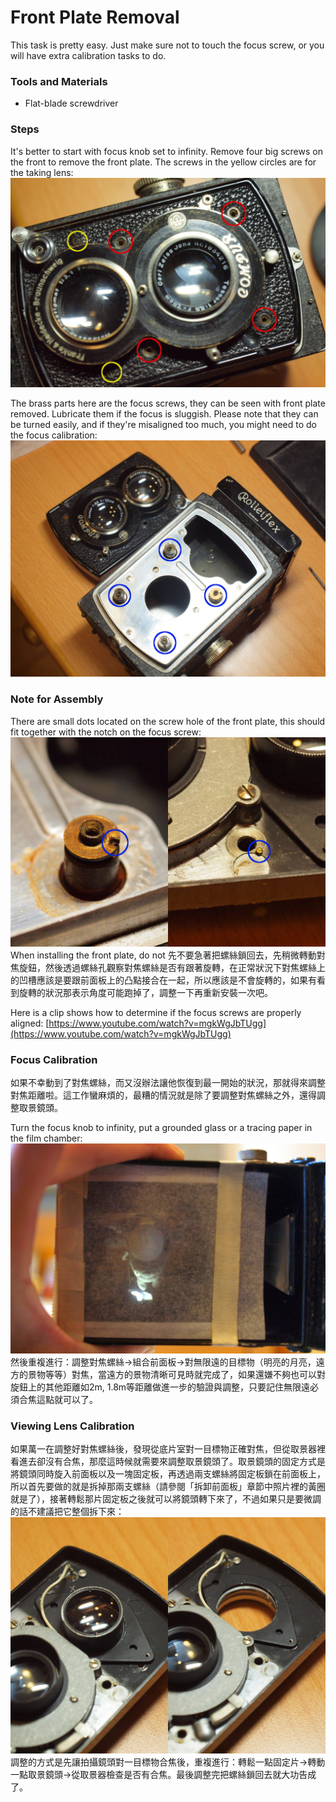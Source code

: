 # Front Plate Removal
This task is pretty easy. Just make sure not to touch the focus screw, or you will have extra calibration tasks to do.

### Tools and Materials
* Flat-blade screwdriver

### Steps
It's better to start with focus knob set to infinity. Remove four big screws on the front to remove the front plate. The screws in the yellow circles are for the taking lens:
![screws on the front plate](../images/P1100542.JPG)

The brass parts here are the focus screws, they can be seen with front plate removed. Lubricate them if the focus is sluggish. Please note that they can be turned easily, and if they're misaligned too much, you might need to do the focus calibration:
![focus screws](../images/P1100528.JPG)

### Note for Assembly
There are small dots located on the screw hole of the front plate, this should fit together with the notch on the focus screw:
![focus screw](../images/FocusCoupler.JPG)
When installing the front plate, do not 先不要急著把螺絲鎖回去，先稍微轉動對焦旋鈕，然後透過螺絲孔觀察對焦螺絲是否有跟著旋轉，在正常狀況下對焦螺絲上的凹槽應該是要跟前面板上的凸點接合在一起，所以應該是不會旋轉的，如果有看到旋轉的狀況那表示角度可能跑掉了，調整一下再重新安裝一次吧。

Here is a clip shows how to determine if the focus screws are properly aligned: [https://www.youtube.com/watch?v=mgkWgJbTUgg](https://www.youtube.com/watch?v=mgkWgJbTUgg)

### Focus Calibration
如果不幸動到了對焦螺絲，而又沒辦法讓他恢復到最一開始的狀況，那就得來調整對焦距離啦。這工作蠻麻煩的，最糟的情況就是除了要調整對焦螺絲之外，還得調整取景鏡頭。

Turn the focus knob to infinity, put a grounded glass or a tracing paper in the film chamber:
![focus calibration](../images/P1100539.JPG)
然後重複進行：調整對焦螺絲->組合前面板->對無限遠的目標物（明亮的月亮，遠方的景物等等）對焦，當遠方的景物清晰可見時就完成了，如果還嫌不夠也可以對旋鈕上的其他距離如2m, 1.8m等距離做進一步的驗證與調整，只要記住無限遠必須合焦這點就可以了。

### Viewing Lens Calibration
如果萬一在調整好對焦螺絲後，發現從底片室對一目標物正確對焦，但從取景器裡看進去卻沒有合焦，那麼這時候就需要來調整取景鏡頭了。取景鏡頭的固定方式是將鏡頭同時旋入前面板以及一塊固定板，再透過兩支螺絲將固定板鎖在前面板上，所以首先要做的就是拆掉那兩支螺絲（請參閱「拆卸前面板」章節中照片裡的黃圈就是了），接著轉鬆那片固定板之後就可以將鏡頭轉下來了，不過如果只是要微調的話不建議把它整個拆下來：
![remove taking lens](../images/RemoveViewLens.JPG)
調整的方式是先讓拍攝鏡頭對一目標物合焦後，重複進行：轉鬆一點固定片->轉動一點取景鏡頭->從取景器檢查是否有合焦。最後調整完把螺絲鎖回去就大功告成了。